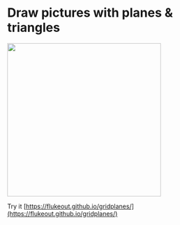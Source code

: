 # Draw pictures with planes & triangles

<img src="https://flukeout.github.io/gridplanes/images/screenshot.png" width="352"/>

Try it [https://flukeout.github.io/gridplanes/](https://flukeout.github.io/gridplanes/)
